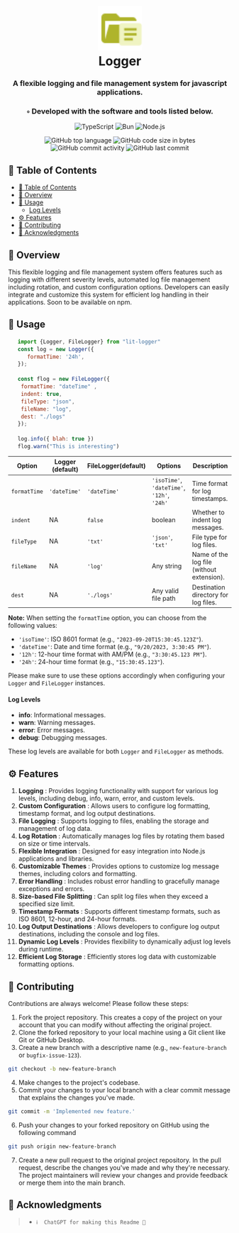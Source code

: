 <div align="center">
<h1 align="center">
<img src="https://raw.githubusercontent.com/PKief/vscode-material-icon-theme/ec559a9f6bfd399b82bb44393651661b08aaf7ba/icons/folder-log-open.svg" width="100" />
<br>Logger
</h1>
<h3>
A flexible logging and file management system for javascript applications.
</h3>
<h3>◦ Developed with the software and tools listed below.</h3>

<p align="center">
<img src="https://img.shields.io/badge/TypeScript-3178C6.svg?style&logo=TypeScript&logoColor=white" alt="TypeScript" />
<img src="https://img.shields.io/badge/Bun-282A36.svg?style&logo=Bun&logoColor=white" alt="Bun" />
<img src="https://img.shields.io/badge/Node.js-339933.svg?style&logo=Node.js&logoColor=white" alt="Node.js" />

</p>
<img src="https://img.shields.io/github/languages/top/PriyanKishoreMS/Logger?style&color=5D6D7E" alt="GitHub top language" />
<img src="https://img.shields.io/github/languages/code-size/PriyanKishoreMS/Logger?style&color=5D6D7E" alt="GitHub code size in bytes" />
<img src="https://img.shields.io/github/commit-activity/m/PriyanKishoreMS/Logger?style&color=5D6D7E" alt="GitHub commit activity" />
<img src="https://img.shields.io/github/last-commit/PriyanKishoreMS/Logger?style&color=5D6D7E" alt="GitHub last commit" />
</div>

## 📒 Table of Contents

- [📒 Table of Contents](#-table-of-contents)
- [📍 Overview](#-overview)
- [📄 Usage](#-usage)
    - [Log Levels](#log-levels)
- [⚙️ Features](#️-features)
- [🤝 Contributing](#-contributing)
- [👏 Acknowledgments](#-acknowledgments)

## 📍 Overview

This flexible logging and file management system offers features such as logging with different severity levels, automated log file management including rotation, and custom configuration options. Developers can easily integrate and customize this system for efficient log handling in their applications. Soon to be available on npm.

## 📄 Usage

```js
   import {Logger, FileLogger} from "lit-logger"
   const log = new Logger({
      formatTime: '24h',
   });

   const flog = new FileLogger({
 	formatTime: "dateTime" ,
 	indent: true,
 	fileType: "json",
 	fileName: "log",
 	dest: "./logs"
   });

   log.info({ blah: true })
   flog.warn("This is interesting")
```

| Option         | Logger (default) | FileLogger(default) | Options                                             | Description                               |
| -------------- | ---------------- | ------------------- | --------------------------------------------------- | ----------------------------------------- |
| `formatTime` | `'dateTime'`   | `'dateTime'`      | `'isoTime'`, `'dateTime'`, `'12h'`, `'24h'` | Time format for log timestamps.           |
| `indent`     | NA               | `false`           | boolean                                             | Whether to indent log messages.           |
| `fileType`   | NA               | `'txt'`           | `'json'`, `'txt'`                               | File type for log files.                  |
| `fileName`   | NA               | `'log'`           | Any string                                          | Name of the log file (without extension). |
| `dest`       | NA               | `'./logs'`        | Any valid file path                                 | Destination directory for log files.      |

**Note:** When setting the `formatTime` option, you can choose from the following values:

- `'isoTime'`: ISO 8601 format (e.g., `"2023-09-20T15:30:45.123Z"`).
- `'dateTime'`: Date and time format (e.g., `"9/20/2023, 3:30:45 PM"`).
- `'12h'`: 12-hour time format with AM/PM (e.g., `"3:30:45.123 PM"`).
- `'24h'`: 24-hour time format (e.g., `"15:30:45.123"`).

Please make sure to use these options accordingly when configuring your `Logger` and `FileLogger` instances.

#### Log Levels

- **info**: Informational messages.
- **warn**: Warning messages.
- **error**: Error messages.
- **debug**: Debugging messages.

These log levels are available for both `Logger` and `FileLogger` as methods.

## ⚙️ Features

1. **Logging** : Provides logging functionality with support for various log levels, including debug, info, warn, error, and custom levels.
2. **Custom Configuration** : Allows users to configure log formatting, timestamp format, and log output destinations.
3. **File Logging** : Supports logging to files, enabling the storage and management of log data.
4. **Log Rotation** : Automatically manages log files by rotating them based on size or time intervals.
5. **Flexible Integration** : Designed for easy integration into Node.js applications and libraries.
6. **Customizable Themes** : Provides options to customize log message themes, including colors and formatting.
7. **Error Handling** : Includes robust error handling to gracefully manage exceptions and errors.
8. **Size-based File Splitting** : Can split log files when they exceed a specified size limit.
9. **Timestamp Formats** : Supports different timestamp formats, such as ISO 8601, 12-hour, and 24-hour formats.
10. **Log Output Destinations** : Allows developers to configure log output destinations, including the console and log files.
11. **Dynamic Log Levels** : Provides flexibility to dynamically adjust log levels during runtime.
12. **Efficient Log Storage** : Efficiently stores log data with customizable formatting options.

## 🤝 Contributing

Contributions are always welcome! Please follow these steps:

1. Fork the project repository. This creates a copy of the project on your account that you can modify without affecting the original project.
2. Clone the forked repository to your local machine using a Git client like Git or GitHub Desktop.
3. Create a new branch with a descriptive name (e.g., `new-feature-branch` or `bugfix-issue-123`).

```sh
git checkout -b new-feature-branch
```

4. Make changes to the project's codebase.
5. Commit your changes to your local branch with a clear commit message that explains the changes you've made.

```sh
git commit -m 'Implemented new feature.'
```

6. Push your changes to your forked repository on GitHub using the following command

```sh
git push origin new-feature-branch
```

7. Create a new pull request to the original project repository. In the pull request, describe the changes you've made and why they're necessary.
   The project maintainers will review your changes and provide feedback or merge them into the main branch.

## 👏 Acknowledgments

> - `ℹ️  ChatGPT for making this Readme 🥲`
